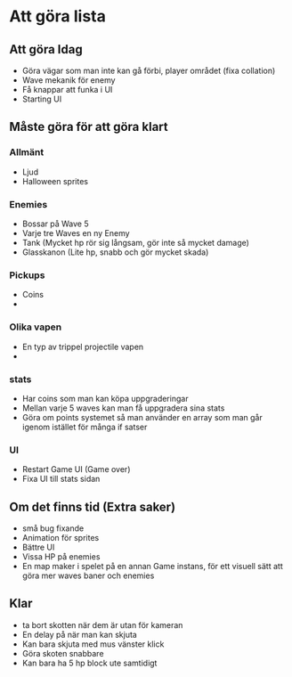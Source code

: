 # Att göra lista 

## Att göra Idag
* Göra vägar som man inte kan gå förbi, player området (fixa collation)
* Wave mekanik för enemy
* Få knappar att funka i UI
* Starting UI

## Måste göra för att göra klart 
### Allmänt
* Ljud
* Halloween sprites 

### Enemies
* Bossar på Wave 5 
* Varje tre Waves en ny Enemy 
* Tank (Mycket hp rör sig långsam, gör inte så mycket damage)
* Glasskanon (Lite hp, snabb och gör mycket skada)


### Pickups
* Coins 
*  

### Olika vapen
* En typ av trippel projectile vapen
* 

### stats 
* Har coins som man kan köpa uppgraderingar 
* Mellan varje 5 waves kan man få uppgradera sina stats 
* Göra om points systemet så man använder en array som man går igenom istället för många if satser  

### UI
* Restart Game UI (Game over)
* Fixa UI till stats sidan 


## Om det finns tid (Extra saker)
* små bug fixande 
* Animation för sprites 
* Bättre UI
* Vissa HP på enemies 
* En map maker i spelet på en annan Game instans, för ett visuell sätt att göra mer waves baner och enemies


## Klar 
* ta bort skotten när dem är utan för kameran  
* En delay på när man kan skjuta 
* Kan bara skjuta med mus vänster klick 
* Göra skoten snabbare 
* Kan bara ha 5 hp block ute samtidigt 